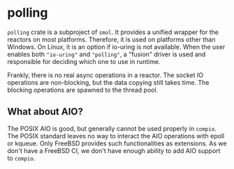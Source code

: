 # polling

`polling` crate is a subproject of `smol`. It provides a unified wrapper for the reactors on most platforms. Therefore, it is used on platforms other than Windows. On Linux, it is an option if io-uring is not available. When the user enables both `"io-uring"` and `"polling"`, a "fusion" driver is used and responsible for deciding which one to use in runtime.

Frankly, there is no real async operations in a reactor. The socket IO operations are non-blocking, but the data copying still takes time. The blocking operations are spawned to the thread pool.

## What about AIO?

The POSIX AIO is good, but generally cannot be used properly in `compio`. The POSIX standard leaves no way to interact the AIO operations with epoll or kqueue. Only FreeBSD provides such functionalities as extensions. As we don't have a FreeBSD CI, we don't have enough ability to add AIO support to `compio`.
